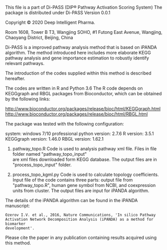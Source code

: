 This file is a part of Di-PASS (DIP® Pathway Activation Scoring System)
The package is distributed under Di-PASS
Version 0.0.1

Copyright © 2020 Deep Intelligent Pharma.

Room 1608, Tower B T3, Wangjing SOHO, #1 Futong East Avenue,
Wangjing, Chaoyang District, Beijing, China

Di-PASS is a improved pathway analysis method that is based on iPANDA algorithm.
The method introduced here includes more elaborate KEGG pathway analysis and
gene importance estimation to robustly identify relevant pathways.

The introduction of the codes supplied within this method is described hereafter.

The codes are written in R and Python 3.6 The R code depends on KEGGgraph and RBGL
packages from Bioconductor, which can be obtained by the following links:

http://www.bioconductor.org/packages/release/bioc/html/KEGGgraph.html
http://www.bioconductor.org/packages/release/bioc/html/RBGL.html

The package was tested with the following configuration:

system: windows 7/10 professional
python version: 2.7.6
R version: 3.5.1
KEGGgraph version: 1.46.0
RBGL version: 1.62.1

1. pathway_topo.R
   Code is used to analysis pathway xml file. Files in file folder named "pathway_topo_input"  
   are xml files downloaded form KEGG database. The output files are in "process_topo_input" folder.

2. process_topo_kgml.py
   Code is used to calculate topology coefficients. Input file of the code contains three parts: output file
   from "pathway_topo.R", human gene symbol from NCBI, and coexpression units from cluster. The output files are input for iPANDA algorithm.

The details of the iPANDA algorithm can be found in the iPANDA manuscript:

    Ozerov I.V. et al., 2016, Nature Communications, 'In silico Pathway
    Activation Network Decomposition Analysis (iPANDA) as a method for biomarker
    development'.

Please cite the paper in any publication containing results acquired
using this method.
